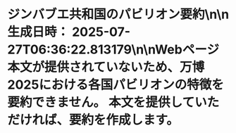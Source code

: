 # ジンバブエ共和国のパビリオン要約\n\n**生成日時：** 2025-07-27T06:36:22.813179\n\nWebページ本文が提供されていないため、万博2025における各国パビリオンの特徴を要約できません。  本文を提供していただければ、要約を作成します。